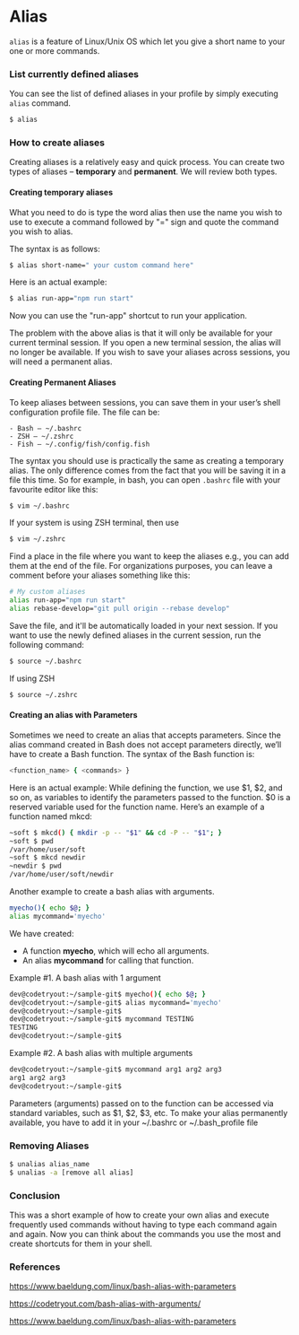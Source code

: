 # Alias

`alias` is a feature of Linux/Unix OS which let you give a short name to your one or more commands.

### List currently defined aliases

You can see the list of defined aliases in your profile by simply executing `alias` command.

```sh
$ alias
```

### How to create aliases

Creating aliases is a relatively easy and quick process. You can create two types of aliases –
**temporary** and **permanent**. We will review both types.

#### Creating temporary aliases

What you need to do is type the word alias then use the name you wish to use to execute a command followed by "=" sign
and quote the command you wish to alias.

The syntax is as follows:

```sh
$ alias short-name=" your custom command here"
```

Here is an actual example:

```sh
$ alias run-app="npm run start"
```

Now you can use the "run-app" shortcut to run your application.

The problem with the above alias is that it will only be available for your current terminal session. If you open a new
terminal session, the alias will no longer be available. If you wish to save your aliases across sessions, you will need
a permanent alias.

#### Creating Permanent Aliases

To keep aliases between sessions, you can save them in your user’s shell configuration profile file. The file can be:

```text
- Bash – ~/.bashrc
- ZSH – ~/.zshrc
- Fish – ~/.config/fish/config.fish
```

The syntax you should use is practically the same as creating a temporary alias. The only difference comes from the fact
that you will be saving it in a file this time. So for example, in bash, you can open `.bashrc` file with your favourite
editor like this:

```sh
$ vim ~/.bashrc
```

If your system is using ZSH terminal, then use

```sh
$ vim ~/.zshrc
```

Find a place in the file where you want to keep the aliases e.g., you can add them at the end of the file. For
organizations purposes, you can leave a comment before your aliases something like this:

```sh
# My custom aliases
alias run-app="npm run start"
alias rebase-develop="git pull origin --rebase develop"
```

Save the file, and it'll be automatically loaded in your next session. If you want to use the newly defined aliases in
the current session, run the following command:

```sh
$ source ~/.bashrc
```

If using ZSH

```sh
$ source ~/.zshrc
```

#### Creating an alias with Parameters

Sometimes we need to create an alias that accepts parameters. Since the alias command created in Bash does not accept
parameters directly, we’ll have to create a Bash function. The syntax of the Bash function is:

```sh
<function_name> { <commands> }
```

Here is an actual example:
While defining the function, we use $1, $2, and so on, as variables to identify the parameters passed to the function.
$0 is a reserved variable used for the function name. Here’s an example of a function named mkcd:

```sh
~soft $ mkcd() { mkdir -p -- "$1" && cd -P -- "$1"; } 
~soft $ pwd 
/var/home/user/soft 
~soft $ mkcd newdir 
~newdir $ pwd 
/var/home/user/soft/newdir
```

Another example to create a bash alias with arguments.

```sh
myecho(){ echo $@; }
alias mycommand='myecho'
```

We have created:

- A function **myecho**, which will echo all arguments.
- An alias **mycommand** for calling that function.

Example #1. A bash alias with 1 argument

```sh
dev@codetryout:~/sample-git$ myecho(){ echo $@; }
dev@codetryout:~/sample-git$ alias mycommand='myecho'
dev@codetryout:~/sample-git$ 
dev@codetryout:~/sample-git$ mycommand TESTING
TESTING
dev@codetryout:~/sample-git$ 
```

Example #2. A bash alias with multiple arguments

```sh
dev@codetryout:~/sample-git$ mycommand arg1 arg2 arg3
arg1 arg2 arg3
dev@codetryout:~/sample-git$ 
```

Parameters (arguments) passed on to the function can be accessed via standard variables, such as $1, $2, $3, etc. To
make your alias permanently available, you have to add it in your ~/.bashrc or ~/.bash_profile file

### Removing Aliases

```sh
$ unalias alias_name
$ unalias -a [remove all alias]
```

### Conclusion

This was a short example of how to create your own alias and execute frequently used commands without having to type
each command again and again. Now you can think about the commands you use the most and create shortcuts for them in
your shell.

### References

https://www.baeldung.com/linux/bash-alias-with-parameters

https://codetryout.com/bash-alias-with-arguments/

https://www.baeldung.com/linux/bash-alias-with-parameters
